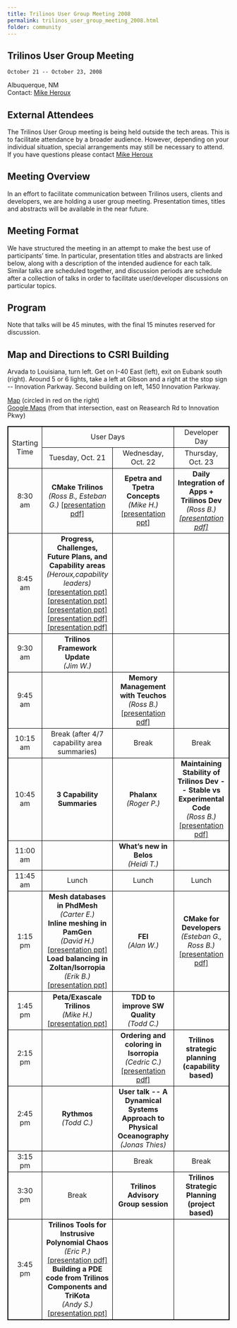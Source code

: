 ```yaml
---
title: Trilinos User Group Meeting 2008
permalink: trilinos_user_group_meeting_2008.html
folder: community
---
```


## Trilinos User Group Meeting  
    October 21 -- October 23, 2008  
    
Albuquerque, NM  
Contact: [Mike Heroux](mailto:maherou@sandia.gov)

## External Attendees

The Trilinos User Group meeting is being held outside the tech areas. This is to facilitate attendance by a broader audience. However, depending on your individual situation, special arrangements may still be necessary to attend. If you have questions please contact [Mike Heroux](mailto:maherou@sandia.gov)

## Meeting Overview

In an effort to facilitate communication between Trilinos users, clients and developers, we are holding a user group meeting. Presentation times, titles and abstracts will be available in the near future.

## Meeting Format

We have structured the meeting in an attempt to make the best use of participants’ time. In particular, presentation titles and abstracts are linked below, along with a description of the intended audience for each talk. Similar talks are scheduled together, and discussion periods are schedule after a collection of talks in order to facilitate user/developer discussions on particular topics.

## Program

Note that talks will be 45 minutes, with the final 15 minutes reserved for discussion.

## Map and Directions to CSRI Building

Arvada to Louisiana, turn left. Get on I-40 East (left), exit on Eubank south (right). Around 5 or 6 lights, take a left at Gibson and a right at the stop sign -- Innovation Parkway. Second building on left, 1450 Innovation Parkway.

[Map](images/csri_map.jpg) (circled in red on the right)  
[Google Maps](http://maps.google.com/maps?f=q&hl=en&q=Eubank+Blvd+SE+and+Research+Rd+SE,+Albuquerque,+NM+87111&ie=UTF8&z=17&ll=35.056989,-106.530519&spn=0.008229,0.010074&t=h&om=1) (from that intersection, east on Reasearch Rd to Innovation Pkwy)

<head>
<style>
table, th, td {
    border: 1px solid black;
    text-align:center;
}
</style>
</head>

<table id="programTable" cellspacing="0" cellpadding="0">
<tbody>
<tr>
<td rowspan="2">Starting Time</td>
<td colspan="2">User Days</td>
<td>Developer Day</td>
</tr>
<tr>
<td>Tuesday, Oct. 21</td>
<td>Wednesday, Oct. 22</td>
<td>Thursday, Oct. 23</td>
</tr>

<tr>
<td>8:30 am</td>
<td><strong>CMake Trilinos</strong><br />
<cite>(Ross B., Esteban G.) </cite> <a href="/pdfs/TUG20081021_CMakeTrilinos.pdf">[presentation pdf]</a></td>
<td><strong>Epetra and Tpetra Concepts</strong><br />
<cite>(Mike H.)</cite><br />
<a href="/pdfs/HerouxEpetraConcepts.ppt">[presentation ppt]</a></td>
<td><strong>Daily Integration of Apps + Trilinos Dev</strong><br />
<cite>(Ross B.)<cite><br />
<a href="/pdfs/TUG20081023_APPTrilinosIntegration.pdf">[presentation pdf]</a><br/>
</cite></cite></td>
</tr>

<tr>
<td>8:45 am</td>
<td><strong>Progress, Challenges, Future Plans, and Capability areas</strong><br />
<cite>(Heroux,capability leaders) </cite><br />
<a href="http://trilinos.sandia.gov/events/trilinos_user_group_2008/presentations/1-HerouxTrilinosProgressChallengesFutures.ppt">[presentation ppt]</a><br />
<a href="/pdfs/6-HerouxScalableLinearAlgebra.ppt">[presentation ppt]</a><br />
<a href="/pdfs/TUG08_ENATCapabilityOverview.ppt">[presentation ppt]</a><br />
<a href="/pdfs/TUG2008.pdf">[presentation pdf]</a><br />
<a href="/pdfs/TUG20081021_SoftwareEngineeringCapabilitiesArea.pdf">[presentation pdf]</a></td>
<td></td>
<td></td>
</tr>

<tr>
<td>9:30 am</td>
<td><strong>Trilinos Framework Update</strong><br />
<cite>(Jim W.)</cite></td>
<td></td>
<td></td>
</tr>
<tr>

<tr>
<td>9:45 am</td>
<td></td>
<td><strong>Memory Management with Teuchos</strong><br />
<cite>(Ross B.)</cite> <a href="/pdfs/TUG20081022_Teuchos_MemoryManagement.pdf">[presentation pdf]</a></td>
<td></td>
</tr>

<tr>
<td>10:15 am</td>
<td>Break (after 4/7 capability area summaries)</td>
<td>Break</td>
<td>Break</td>
</tr>

<tr>
<td>10:45 am</td>
<td><strong>3 Capability Summaries</strong></td>
<td><strong>Phalanx</strong><br />
<cite>(Roger P.)</cite></td>
<td><strong>Maintaining Stability of Trilinos Dev -- Stable vs Experimental Code</strong><br />
<cite>(Ross B.)</cite><br />
<a href="/pdfs/TUG20081023_TrilinosStableVsExperimentalCode.pdf">[presentation pdf]</a></td>
</tr>

<tr>
<td>11:00 am</td>
<td></td>
<td><strong>What&#8217;s new in Belos</strong><br />
<cite>(Heidi T.)</cite></td>
<td></td>
</tr>

<tr>
<td>11:45 am</td>
<td>Lunch</td>
<td>Lunch</td>
<td>Lunch</td>
</tr>

<tr>
<td>1:15 pm</td>
<td><strong>Mesh databases in PhdMesh</strong><br />
<cite>(Carter E.)</cite><br />
<strong>Inline meshing in PamGen </strong><br />
<cite>(David H.)</cite><br />
<a href="/pdfs/TUG-08-DMH.ppt">[presentation ppt]</a><br />
<strong>Load balancing in Zoltan/Isorropia </strong><br />
<cite>(Erik B.)</cite><br />
<a href="/pdfs/Boman-TUG08.ppt">[presentation ppt]</a></td>
<td><strong>FEI</strong><br />
<cite>(Alan W.)</cite></td>
<td><strong>CMake for Developers</strong><br />
<cite>(Esteban G., Ross B.)</cite><br />
<a href="/pdfs/TUG20081023_CMakeForDevelopers.pdf">[presentation pdf]</a></td>
</tr>

<tr>
<td>1:45 pm</td>
<td><strong>Peta/Exascale Trilinos</strong><br />
<cite>(Mike H.)</cite><br />
<a href="/pdfs/HerouxExtremeScaleTrilinos.ppt">[presentation ppt]</a></td>
<td><strong>TDD to improve SW Quality</strong><br />
<cite>(Todd C.)</cite></td>
<td></td>
</tr>

<tr>
<td>2:15 pm</td>
<td></td>
<td><strong>Ordering and coloring in Isorropia</strong><br />
<cite>(Cedric C.)</cite><br />
<a href="/pdfs/Chevalier-TUG08.pdf">[presentation pdf]</a></td>
<td><strong>Trilinos strategic planning (capability based)</strong></td>
</tr>

<tr>
<td>2:45 pm</td>
<td><strong>Rythmos</strong><br />
<cite>(Todd C.)</cite></td>
<td><strong>User talk -- A Dynamical Systems Approach to Physical Oceanography</strong><br />
<cite>(Jonas Thies)</cite></td>
<td></td>
</tr>

<tr>
<td>3:15 pm</td>
<td></td>
<td>Break</td>
<td>Break</td>
</tr>

<tr>
<td>3:30 pm</td>
<td>Break</td>
<td><strong>Trilinos Advisory Group session</strong></td>
<td><strong>Trilinos Strategic Planning (project based)</strong></td>
</tr>

<tr>
<td>3:45 pm</td>
<td><strong>Trilinos Tools for Instrusive Polynomial Chaos</strong><br />
<cite>(Eric P.)</cite><br />
<a href="/pdfs/StokhosTUGv2.pdf">[presentation pdf]</a><br />
<strong>Building a PDE code from Trilinos Components and TriKota</strong><br />
<cite>(Andy S.)</cite><br />
<a href="/pdfs/TUG08_PDECode.ppt">[presentation ppt]</a></td>
<td></td>
<td></td>
</tr>

